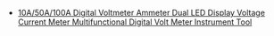 - [10A/50A/100A Digital Voltmeter Ammeter Dual LED Display Voltage Current Meter Multifunctional Digital Volt Meter Instrument Tool
](https://www.aliexpress.us/item/3256809532133387.html)

